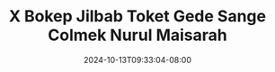 --- 
title: "X Bokep Jilbab Toket Gede Sange Colmek Nurul Maisarah"
description: "nonton bokeh X Bokep Jilbab Toket Gede Sange Colmek Nurul Maisarah telegram durasi panjang terbaru"
date: 2024-10-13T09:33:04-08:00
file_code: "ic5i9ajx2biu"
draft: false
cover: "lrg4ib96ip3wbmy2.jpg"
tags: ["Bokep", "Jilbab", "Toket", "Gede", "Sange", "Colmek", "Nurul", "Maisarah"]
length: 119
fld_id: "1482689"
foldername: "A Nurul Maisarah"
categories: ["A Nurul Maisarah"]
views: 0
---